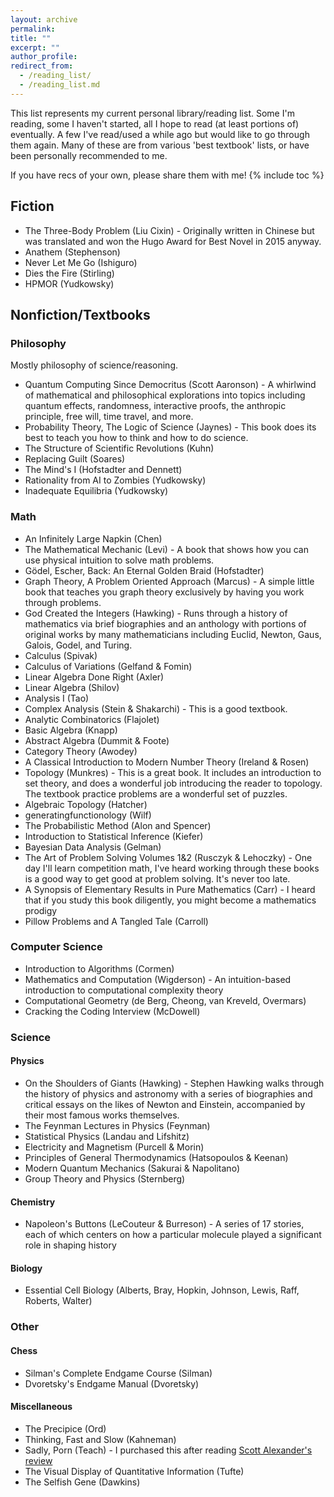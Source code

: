 ```yaml
---
layout: archive
permalink: 
title: ""
excerpt: ""
author_profile:
redirect_from: 
  - /reading_list/
  - /reading_list.md
---
```

<script
  src="https://cdn.mathjax.org/mathjax/latest/MathJax.js?config=TeX-AMS-MML_HTMLorMML"
  type="text/javascript">
</script>
This list represents my current personal library/reading list. 
Some I'm reading, some I haven't started, all I hope to read (at least portions of) eventually.
A few I've read/used a while ago but would like to go through them again.
Many of these are from various 'best textbook' lists, or have been personally recommended to me.

If you have recs of your own, please share them with me!
{% include toc %}
## Fiction
* The Three-Body Problem (Liu Cixin) - Originally written in Chinese but was translated and won the Hugo Award for Best Novel in 2015 anyway. 
* Anathem (Stephenson)
* Never Let Me Go (Ishiguro)
* Dies the Fire (Stirling)
* HPMOR (Yudkowsky)

## Nonfiction/Textbooks
### Philosophy
Mostly philosophy of science/reasoning.

* Quantum Computing Since Democritus (Scott Aaronson) - A whirlwind of mathematical and philosophical explorations into topics including quantum effects, randomness, interactive proofs, the anthropic principle, free will, time travel, and more.
* Probability Theory, The Logic of Science (Jaynes) - This book does its best to teach you how to think and how to do science.
* The Structure of Scientific Revolutions (Kuhn)
* Replacing Guilt (Soares)
* The Mind's I (Hofstadter and Dennett)
* Rationality from AI to Zombies (Yudkowsky)
* Inadequate Equilibria (Yudkowsky)

### Math
* An Infinitely Large Napkin (Chen)
* The Mathematical Mechanic (Levi) - A book that shows how you can use physical intuition to solve math problems.
* Gödel, Escher, Back: An Eternal Golden Braid (Hofstadter)
* Graph Theory, A Problem Oriented Approach (Marcus) - A simple little book that teaches you graph theory exclusively by having you work through problems.
* God Created the Integers (Hawking) - Runs through a history of mathematics via brief biographies and an anthology with portions of original works by many mathematicians including Euclid, Newton, Gaus, Galois, Godel, and Turing.
* Calculus (Spivak)
* Calculus of Variations (Gelfand & Fomin)
* Linear Algebra Done Right (Axler)
* Linear Algebra (Shilov)
* Analysis I (Tao)
* Complex Analysis (Stein & Shakarchi) - This is a good textbook.
* Analytic Combinatorics (Flajolet)
* Basic Algebra (Knapp)
* Abstract Algebra (Dummit & Foote)
* Category Theory (Awodey)
* A Classical Introduction to Modern Number Theory (Ireland & Rosen)
* Topology (Munkres) - This is a great book. It includes an introduction to set theory, and does a wonderful job introducing the reader to topology. The textbook practice problems are a wonderful set of puzzles.
* Algebraic Topology (Hatcher)
* generatingfunctionology (Wilf)
* The Probabilistic Method (Alon and Spencer)
* Introduction to Statistical Inference (Kiefer)
* Bayesian Data Analysis (Gelman)
* The Art of Problem Solving Volumes 1&2 (Rusczyk & Lehoczky) - One day I'll learn competition math, I've heard working through these books is a good way to get good at problem solving. It's never too late.
* A Synopsis of Elementary Results in Pure Mathematics (Carr) - I heard that if you study this book diligently, you might become a mathematics prodigy
* Pillow Problems and A Tangled Tale (Carroll)

### Computer Science
* Introduction to Algorithms (Cormen)
* Mathematics and Computation (Wigderson) - An intuition-based introduction to computational complexity theory
* Computational Geometry (de Berg, Cheong, van Kreveld, Overmars)
* Cracking the Coding Interview (McDowell)

### Science
#### Physics
* On the Shoulders of Giants (Hawking) - Stephen Hawking walks through the history of physics and astronomy with a series of biographies and critical essays on the likes of Newton and Einstein, accompanied by their most famous works themselves.
* The Feynman Lectures in Physics (Feynman)
* Statistical Physics (Landau and Lifshitz)
* Electricity and Magnetism (Purcell & Morin)
* Principles of General Thermodynamics (Hatsopoulos & Keenan)
* Modern Quantum Mechanics (Sakurai & Napolitano)
* Group Theory and Physics (Sternberg)

#### Chemistry
* Napoleon's Buttons (LeCouteur & Burreson) - A series of 17 stories, each of which centers on how a particular molecule played a significant role in shaping history

#### Biology
* Essential Cell Biology (Alberts, Bray, Hopkin, Johnson, Lewis, Raff, Roberts, Walter)

### Other
#### Chess
* Silman's Complete Endgame Course (Silman)
* Dvoretsky's Endgame Manual (Dvoretsky)
#### Miscellaneous
* The Precipice (Ord)
* Thinking, Fast and Slow (Kahneman)
* Sadly, Porn (Teach) - I purchased this after reading <a href="https://astralcodexten.substack.com/p/book-review-sadly-porn">Scott Alexander's review</a>
* The Visual Display of Quantitative Information (Tufte)
* The Selfish Gene (Dawkins)
